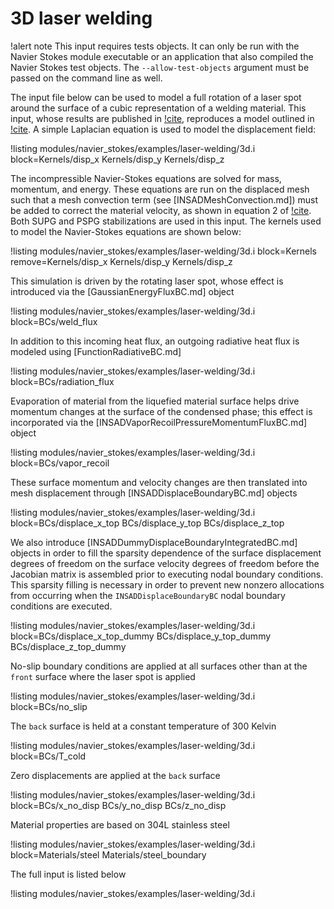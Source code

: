 # 3D laser welding

!alert note
This input requires tests objects. It can only be run with the Navier Stokes module executable or an application that also compiled the Navier Stokes test objects. The `--allow-test-objects` argument must be passed on the command line as well.

The input file below can be used to model a full rotation of a laser spot around
the surface of a cubic representation of a welding material. This input, whose
results are published in [!cite](lindsay2021automatic),
reproduces a model outlined in [!cite](noble2007use). A simple Laplacian
equation is used to model the displacement field:

!listing modules/navier_stokes/examples/laser-welding/3d.i block=Kernels/disp_x Kernels/disp_y Kernels/disp_z

The incompressible Navier-Stokes equations are solved for mass, momentum, and energy. These
equations are run on the displaced mesh such that a mesh convection term (see
[INSADMeshConvection.md]) must be added to correct the material
velocity, as shown in equation 2 of [!cite](kong2017scalable). Both SUPG and PSPG
stabilizations are used in this input. The kernels used
to model the Navier-Stokes equations are shown below:

!listing modules/navier_stokes/examples/laser-welding/3d.i block=Kernels remove=Kernels/disp_x Kernels/disp_y Kernels/disp_z

This simulation is driven by the rotating laser spot, whose effect is introduced
via the [GaussianEnergyFluxBC.md] object

!listing modules/navier_stokes/examples/laser-welding/3d.i block=BCs/weld_flux

In addition to this incoming heat
flux, an outgoing radiative heat flux is modeled using [FunctionRadiativeBC.md]

!listing modules/navier_stokes/examples/laser-welding/3d.i block=BCs/radiation_flux

Evaporation of material from the liquefied material surface helps
drive momentum changes at the surface of the condensed phase; this effect is incorporated via the
[INSADVaporRecoilPressureMomentumFluxBC.md] object

!listing modules/navier_stokes/examples/laser-welding/3d.i block=BCs/vapor_recoil

These surface momentum and velocity
changes are then translated into mesh displacement
through [INSADDisplaceBoundaryBC.md] objects

!listing modules/navier_stokes/examples/laser-welding/3d.i block=BCs/displace_x_top BCs/displace_y_top BCs/displace_z_top

We also introduce
[INSADDummyDisplaceBoundaryIntegratedBC.md] objects in order to fill the
sparsity dependence of the surface displacement degrees of freedom on the
surface velocity degrees of freedom before the Jacobian matrix is assembled
prior to executing nodal boundary conditions. This sparsity filling is necessary
in order to prevent new nonzero allocations from occurring when the
`INSADDisplaceBoundaryBC` nodal boundary conditions are executed.

!listing modules/navier_stokes/examples/laser-welding/3d.i block=BCs/displace_x_top_dummy BCs/displace_y_top_dummy BCs/displace_z_top_dummy

No-slip boundary conditions are applied at all surfaces other than at the `front`
surface where the laser spot is applied

!listing modules/navier_stokes/examples/laser-welding/3d.i block=BCs/no_slip

The `back` surface is held at a
constant temperature of 300 Kelvin

!listing modules/navier_stokes/examples/laser-welding/3d.i block=BCs/T_cold

Zero displacements are applied at the `back` surface

!listing modules/navier_stokes/examples/laser-welding/3d.i block=BCs/x_no_disp BCs/y_no_disp BCs/z_no_disp

Material properties are based on 304L stainless steel

!listing modules/navier_stokes/examples/laser-welding/3d.i block=Materials/steel Materials/steel_boundary

The full input is listed below

!listing modules/navier_stokes/examples/laser-welding/3d.i
